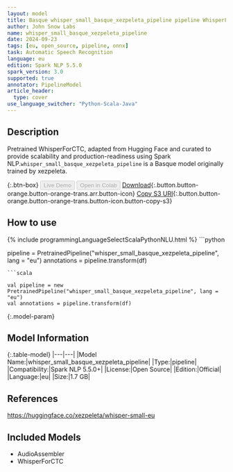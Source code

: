 ```yaml
---
layout: model
title: Basque whisper_small_basque_xezpeleta_pipeline pipeline WhisperForCTC from xezpeleta
author: John Snow Labs
name: whisper_small_basque_xezpeleta_pipeline
date: 2024-09-23
tags: [eu, open_source, pipeline, onnx]
task: Automatic Speech Recognition
language: eu
edition: Spark NLP 5.5.0
spark_version: 3.0
supported: true
annotator: PipelineModel
article_header:
  type: cover
use_language_switcher: "Python-Scala-Java"
---
```


## Description

Pretrained WhisperForCTC, adapted from Hugging Face and curated to provide scalability and production-readiness using Spark NLP.`whisper_small_basque_xezpeleta_pipeline` is a Basque model originally trained by xezpeleta.

{:.btn-box}
<button class="button button-orange" disabled>Live Demo</button>
<button class="button button-orange" disabled>Open in Colab</button>
[Download](https://s3.amazonaws.com/auxdata.johnsnowlabs.com/public/models/whisper_small_basque_xezpeleta_pipeline_eu_5.5.0_3.0_1727118205773.zip){:.button.button-orange.button-orange-trans.arr.button-icon}
[Copy S3 URI](s3://auxdata.johnsnowlabs.com/public/models/whisper_small_basque_xezpeleta_pipeline_eu_5.5.0_3.0_1727118205773.zip){:.button.button-orange.button-orange-trans.button-icon.button-copy-s3}

## How to use



<div class="tabs-box" markdown="1">
{% include programmingLanguageSelectScalaPythonNLU.html %}
```python

pipeline = PretrainedPipeline("whisper_small_basque_xezpeleta_pipeline", lang = "eu")
annotations =  pipeline.transform(df)   

```
```scala

val pipeline = new PretrainedPipeline("whisper_small_basque_xezpeleta_pipeline", lang = "eu")
val annotations = pipeline.transform(df)

```
</div>

{:.model-param}
## Model Information

{:.table-model}
|---|---|
|Model Name:|whisper_small_basque_xezpeleta_pipeline|
|Type:|pipeline|
|Compatibility:|Spark NLP 5.5.0+|
|License:|Open Source|
|Edition:|Official|
|Language:|eu|
|Size:|1.7 GB|

## References

https://huggingface.co/xezpeleta/whisper-small-eu

## Included Models

- AudioAssembler
- WhisperForCTC